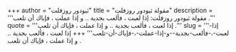 +++
author = "ثيودور روزفلت"
title = "مقولة ثيودور روزفلت"
description = '''مقولة ثيودور روزفلت: إذا لعبت ، فألعب بجدية .. و إذا عملت ، فإياك أن تلعب .'''
quote = '''إذا لعبت ، فألعب بجدية .. و إذا عملت ، فإياك أن تلعب .'''
slug = '''إذا-لعبت-،-فألعب-بجدية--و-إذا-عملت-،-فإياك-أن-تلعب'''
+++
إذا لعبت ، فألعب بجدية .. و إذا عملت ، فإياك أن تلعب .
